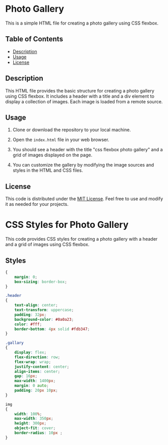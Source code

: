 # Photo Gallery

This is a simple HTML file for creating a photo gallery using CSS flexbox.

## Table of Contents

- [Description](#description)
- [Usage](#usage)
- [License](#license)

## Description

This HTML file provides the basic structure for creating a photo gallery using CSS flexbox. It includes a header with a title and a div element to display a collection of images. Each image is loaded from a remote source.

## Usage

1. Clone or download the repository to your local machine.

2. Open the `index.html` file in your web browser.

3. You should see a header with the title "css flexbox photo gallery" and a grid of images displayed on the page.

4. You can customize the gallery by modifying the image sources and styles in the HTML and CSS files.

## License

This code is distributed under the [MIT License](LICENSE). Feel free to use and modify it as needed for your projects.
# CSS Styles for Photo Gallery

This code provides CSS styles for creating a photo gallery with a header and a grid of images using CSS flexbox.

## Styles

```css
{
    margin: 0;
    box-sizing: border-box;
}

.header
{
    text-align: center;
    text-transform: uppercase;
    padding: 32px;
    background-color: #0a0a23;
    color: #fff;
    border-bottom: 4px solid #fdb347;
}

.gallary
{
    display: flex;
    flex-direction: row;
    flex-wrap: wrap;
    justify-content: center;
    align-items: center;
    gap: 16px;
    max-width: 1400px;
    margin: 0 auto;
    padding: 20px 10px;
}

img
{
    width: 100%;
    max-width: 350px;
    height: 300px;
    object-fit: cover;
    border-radius: 10px ;
}
